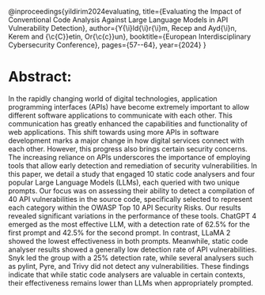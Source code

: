 @inproceedings{yildirim2024evaluating,
  title={Evaluating the Impact of Conventional Code Analysis Against Large Language Models in API Vulnerability Detection},
  author={Y{\i}ld{\i}r{\i}m, Recep and Ayd{\i}n, Kerem and {\c{C}}etin, Or{\c{c}}un},
  booktitle={European Interdisciplinary Cybersecurity Conference},
  pages={57--64},
  year={2024}
}


# Abstract:
In the rapidly changing world of digital technologies, application programming interfaces (APIs) have become extremely important to allow different software applications to communicate with each other. This communication has greatly enhanced the capabilities and functionality of web applications. This shift towards using more APIs in software development marks a major change in how digital services connect with each other. However, this progress also brings certain security concerns. The increasing reliance on APIs underscores the importance of employing tools that allow early detection and remediation of security vulnerabilities. In this paper, we detail a study that engaged 10 static code analysers and four popular Large Language Models (LLMs), each queried with two unique prompts. Our focus was on assessing their ability to detect a compilation of 40 API vulnerabilities in the source code, specifically selected to represent each category within the OWASP Top 10 API Security Risks. Our results revealed significant variations in the performance of these tools. ChatGPT 4 emerged as the most effective LLM, with a detection rate of 62.5% for the first prompt and 42.5% for the second prompt. In contrast, LLaMA 2 showed the lowest effectiveness in both prompts. Meanwhile, static code analyser results showed a generally low detection rate of API vulnerabilities. Snyk led the group with a 25% detection rate, while several analysers such as pylint, Pyre, and Trivy did not detect any vulnerabilities. These findings indicate that while static code analysers are valuable in certain contexts, their effectiveness remains lower than LLMs when appropriately prompted.